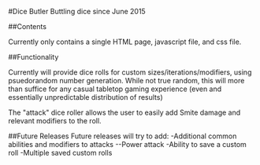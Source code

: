 #Dice Butler
Buttling dice since June 2015

##Contents

Currently only contains a single HTML page, javascript file, and css file.


##Functionality

Currently will provide dice rolls for custom sizes/iterations/modifiers, using psuedorandom number generation. While not true random, this will more than suffice for any casual tabletop gaming experience (even and essentially unpredictable distribution of results)

The "attack" dice roller allows the user to easily add Smite damage and relevant modifiers to the roll.

##Future Releases
Future releases will try to add:
-Additional common abilities and modifiers to attacks
--Power attack
-Ability to save a custom roll
-Multiple saved custom rolls
